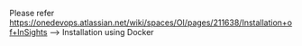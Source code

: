 Please refer https://onedevops.atlassian.net/wiki/spaces/OI/pages/211638/Installation+of+InSights --> Installation using Docker
